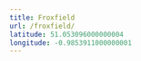 ```yaml
---
title: Froxfield
url: /froxfield/
latitude: 51.053096000000004
longitude: -0.9853911000000001
---
```

